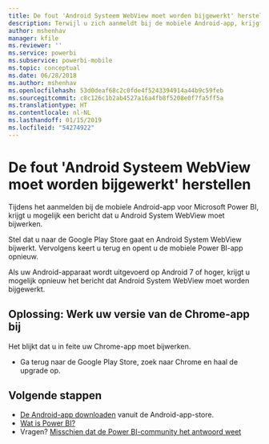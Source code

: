 ```yaml
---
title: De fout 'Android Systeem WebView moet worden bijgewerkt' herstellen - Power BI
description: Terwijl u zich aanmeldt bij de mobiele Android-app, krijgt u mogelijk een bericht dat u Android System WebView moet bijwerken.
author: mshenhav
manager: kfile
ms.reviewer: ''
ms.service: powerbi
ms.subservice: powerbi-mobile
ms.topic: conceptual
ms.date: 06/28/2018
ms.author: mshenhav
ms.openlocfilehash: 53d0deaf68c2c0fde4f5243394914a44b9c59feb
ms.sourcegitcommit: c8c126c1b2ab4527a16a4fb8f5208e0f7fa5ff5a
ms.translationtype: HT
ms.contentlocale: nl-NL
ms.lasthandoff: 01/15/2019
ms.locfileid: "54274922"
---
```

# <a name="fixing-need-to-update-android-system-webview"></a>De fout 'Android Systeem WebView moet worden bijgewerkt' herstellen
Tijdens het aanmelden bij de mobiele Android-app voor Microsoft Power BI, krijgt u mogelijk een bericht dat u Android System WebView moet bijwerken. 

Stel dat u naar de Google Play Store gaat en Android System WebView bijwerkt. Vervolgens keert u terug en opent u de mobiele Power BI-app opnieuw. 

Als uw Android-apparaat wordt uitgevoerd op Android 7 of hoger, krijgt u mogelijk opnieuw het bericht dat Android System WebView moet worden bijgewerkt. 

## <a name="solution-upgrade-your-version-of-the-chrome-app"></a>Oplossing: Werk uw versie van de Chrome-app bij
Het blijkt dat u in feite uw Chrome-app moet bijwerken. 

* Ga terug naar de Google Play Store, zoek naar Chrome en haal de upgrade op.

## <a name="next-steps"></a>Volgende stappen
* [De Android-app downloaden](http://go.microsoft.com/fwlink/?LinkID=544867) vanuit de Android-app-store.
* [Wat is Power BI?](../../power-bi-overview.md)
* Vragen? [Misschien dat de Power BI-community het antwoord weet](http://community.powerbi.com/)

